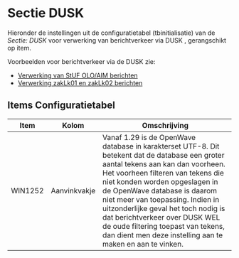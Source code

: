 # Sectie DUSK

Hieronder de instellingen uit de configuratietabel (tbinitialisatie) van de _Sectie: DUSK_ voor verwerking van berichtverkeer via DUSK , gerangschikt op item.

Voorbeelden voor berichtverkeer via de DUSK zie:

- [Verwerking van StUF OLO/AIM berichten](/docs/probleemoplossing/programmablokken/olo_verwerking.md)
- [Verwerking zakLk01 en zakLk02 berichten](/docs/probleemoplossing/programmablokken/stuf_zaken_zaklk01_02-verwerking.md)

## Items Configuratietabel

| Item    | Kolom        | Omschrijving |
| ------- | ------------ | ------------ |
| WIN1252 | Aanvinkvakje | Vanaf 1.29 is de OpenWave database in karakterset UTF-8. Dit betekent dat de database een groter aantal tekens aan kan dan voorheen. Het voorheen filteren van tekens die niet konden worden opgeslagen in de OpenWave database is daarom niet meer van toepassing. Indien in uitzonderlijke geval het toch nodig is dat berichtverkeer over DUSK WEL de oude filtering toepast van tekens, dan dient men deze instelling aan te maken en aan te vinken. |
